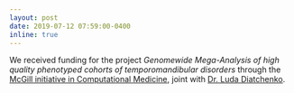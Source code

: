 ```yaml
---
layout: post
date: 2019-07-12 07:59:00-0400
inline: true
---
```


We received funding for the project _Genomewide Mega-Analysis of high quality phenotyped cohorts of temporomandibular disorders_ through the [McGill initiative in Computational Medicine](https://publications.mcgill.ca/medenews/2019/07/10/mcgill-initiative-in-computational-medicine-announces-first-cohort-of-projects-funded-through-researchmatch/), joint with [Dr. Luda Diatchenko](https://www.mcgill.ca/expmed/dr-luda-diatchenko).

